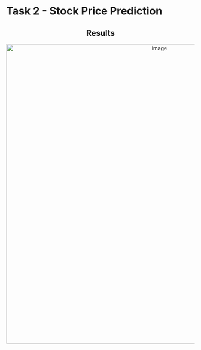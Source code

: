 # Task 2 - Stock Price Prediction

<div align = "center">
  
## Results
<img width="803" alt="image" src="https://github.com/erApoorvGupta/Asterisc_Technocrat_internship/assets/92906312/b1c5011d-1b5e-4386-a342-d85c5cfaaac8">
</div>
